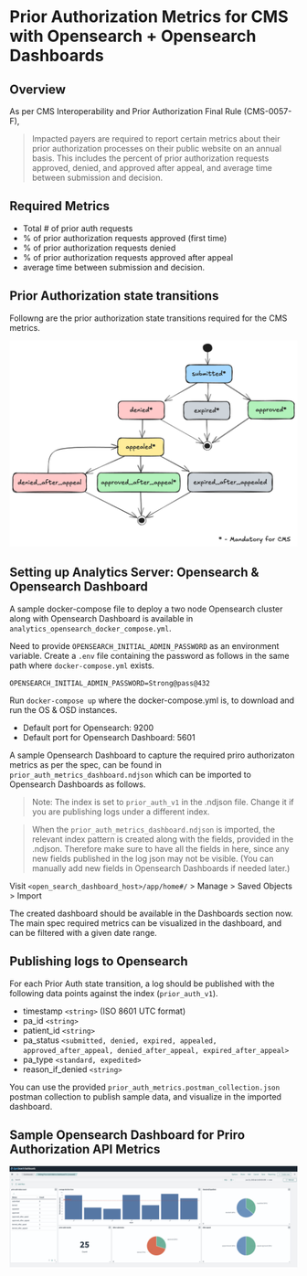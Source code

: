# Prior Authorization Metrics for CMS with Opensearch + Opensearch Dashboards

## Overview
As per CMS Interoperability and Prior Authorization Final Rule (CMS-0057-F),
>Impacted payers are required to report certain metrics about their prior authorization processes on their
public website on an annual basis. This includes the percent of prior authorization requests approved,
denied, and approved after appeal, and average time between submission and decision.

## Required Metrics

- Total # of prior auth requests
- % of prior authorization requests approved (first time)
- % of prior authorization requests denied
- % of prior authorization requests approved after appeal
- average time between submission and decision.

## Prior Authorization state transitions
Followng are the prior authorization state transitions required for the CMS metrics.

![Prior Auth States](prior_auth_states.png)

## Setting up  Analytics Server: Opensearch & Opensearch Dashboard

A sample docker-compose file to deploy a two node Opensearch cluster along with Opensearch Dashboard is available in `analytics_opensearch_docker_compose.yml`.

Need to provide `OPENSEARCH_INITIAL_ADMIN_PASSWORD` as an environment variable. Create a `.env` file containing the password as follows in the same path where `docker-compose.yml` exists.

```
OPENSEARCH_INITIAL_ADMIN_PASSWORD=Strong@pass@432
```

Run `docker-compose up` where the docker-compose.yml is, to download and run the OS & OSD instances.

- Default port for Opensearch: 9200
- Default port for Opensearch Dashboard: 5601

A sample Opensearch Dashboard to capture the required priro authorizaton metrics as per the spec, can be found in `prior_auth_metrics_dashboard.ndjson` which can be imported to Opensearch Dashboards as follows.

> Note: The index is set to `prior_auth_v1` in the .ndjson file. Change it if you are publishing logs under a different index.

> When the `prior_auth_metrics_dashboard.ndjson` is imported, the relevant index pattern is created along with the fields, provided in the .ndjson. Therefore make sure to have all the fields in here, since any new fields published in the log json may not be visible. (You can manually add new fields in Opensearch Dashboards if needed later.)

Visit `<open_search_dashboard_host>/app/home#/` > Manage > Saved Objects > Import

The created dashboard should be available in the Dashboards section now. The main spec required metrics can be visualized in the dashboard, and can be filtered with a given date range.

## Publishing logs to Opensearch

For each Prior Auth state transition, a log should be published with the following data points against the index (`prior_auth_v1`).
- timestamp `<string>` (ISO 8601 UTC format)
- pa_id `<string>`
- patient_id `<string>`
- pa_status `<submitted, denied, expired, appealed, approved_after_appeal, denied_after_appeal, expired_after_appeal>`
- pa_type `<standard, expedited>`
- reason_if_denied `<string>`

You can use the provided `prior_auth_metrics.postman_collection.json` postman collection to publish sample data, and visualize in the imported dashboard.

## Sample Opensearch Dashboard for Priro Authorization API Metrics
![Sample Dashboard](prior_auth_metrics_dashboard.png)
